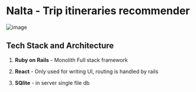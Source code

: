 # Nalta - Trip itineraries recommender

![image](https://github.com/user-attachments/assets/e962b61b-da59-4765-8ca9-6b5a257c7f80)

## Tech Stack and Architecture
1. **Ruby on Rails** - Monolith Full stack framework

2. **React** - Only used for writing UI, routing is handled by rails

3. **SQlite** - in server single file db



 
